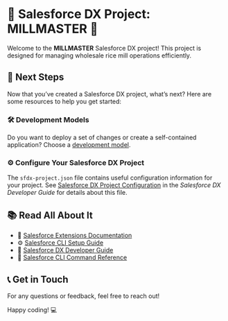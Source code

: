 # 🌟 Salesforce DX Project: MILLMASTER 🌾

Welcome to the **MILLMASTER** Salesforce DX project! This project is designed for managing wholesale rice mill operations efficiently.

## 🚀 Next Steps

Now that you’ve created a Salesforce DX project, what’s next? Here are some resources to help you get started:

### 🛠️ Development Models

Do you want to deploy a set of changes or create a self-contained application? Choose a [development model](https://developer.salesforce.com/tools/vscode/en/user-guide/development-models).

### ⚙️ Configure Your Salesforce DX Project

The `sfdx-project.json` file contains useful configuration information for your project. See [Salesforce DX Project Configuration](https://developer.salesforce.com/docs/atlas.en-us.sfdx_dev.meta/sfdx_dev/sfdx_dev_ws_config.htm) in the _Salesforce DX Developer Guide_ for details about this file.

## 📚 Read All About It

- 📖 [Salesforce Extensions Documentation](https://developer.salesforce.com/tools/vscode/)
- ⚙️ [Salesforce CLI Setup Guide](https://developer.salesforce.com/docs/atlas.en-us/sfdx_setup.meta/sfdx_setup/sfdx_setup_intro.htm)
- 📘 [Salesforce DX Developer Guide](https://developer.salesforce.com/docs/atlas.en-us/sfdx_dev.meta/sfdx_dev/sfdx_dev_intro.htm)
- 📜 [Salesforce CLI Command Reference](https://developer.salesforce.com/docs/atlas.en-us/sfdx_cli_reference.meta/sfdx_cli_reference/cli_reference.htm)

## 📞 Get in Touch

For any questions or feedback, feel free to reach out!

Happy coding! 💻
